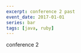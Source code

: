 ```yaml
---
excerpt: conference 2 past
event_date: 2017-01-01
series: bar
tags: [java, ruby]
---
```

conference 2